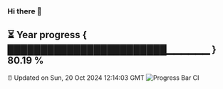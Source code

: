 ### Hi there 👋
⏳ Year progress { ████████████████████████▁▁▁▁▁▁ } 80.19 %
---
⏰ Updated on Sun, 20 Oct 2024 12:14:03 GMT
![Progress Bar CI](https://github.com/Moyi321/Moyi321/workflows/Progress%20Bar%20CI/badge.svg)

